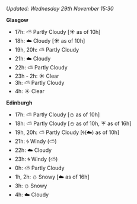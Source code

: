 *Updated: Wednesday 29th November 15:30*

**Glasgow**

* 17h: :partly_sunny: Partly Cloudy [:sunny: as of 10h]
* 18h: :cloud: Cloudy [:sunny: as of 10h]
* 19h, 20h: :partly_sunny: Partly Cloudy
* 21h: :cloud: Cloudy
* 22h: :partly_sunny: Partly Cloudy
* 23h - 2h: :sunny: Clear
* 3h: :partly_sunny: Partly Cloudy
* 4h: :sunny: Clear

**Edinburgh**

* 17h: :partly_sunny: Partly Cloudy [:snowman: as of 10h]
* 18h: :partly_sunny: Partly Cloudy [:snowman: as of 10h, :umbrella: as of 16h]
* 19h, 20h: :partly_sunny: Partly Cloudy [:cyclone:(:cloud:) as of 10h]
* 21h: :cyclone: Windy (:partly_sunny:)
* 22h: :cloud: Cloudy
* 23h: :cyclone: Windy (:partly_sunny:)
* 0h: :partly_sunny: Partly Cloudy
* 1h, 2h: :snowman: Snowy [:cloud: as of 16h]
* 3h: :snowman: Snowy
* 4h: :cloud: Cloudy
